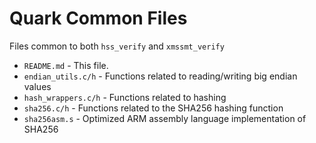 # Quark Common Files
Files common to both ```hss_verify``` and ```xmssmt_verify```

* ```README.md``` - This file.
* ```endian_utils.c/h``` - Functions related to reading/writing big endian values
* ```hash_wrappers.c/h``` - Functions related to hashing
* ```sha256.c/h``` - Functions related to the SHA256 hashing function
* ```sha256asm.s``` - Optimized ARM assembly language implementation of SHA256